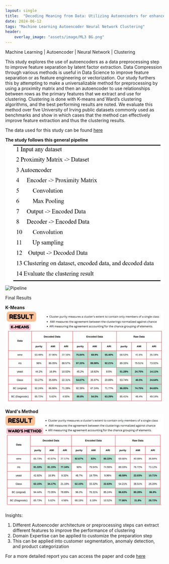 ```yaml
---
layout: single
title:  "Decoding Meaning from Data: Utilizing Autoencoders for enhanced Pattern Recognition"
date: 2024-06-12
tags: "Machine Learning Autoencoder Neural Network Clustering"
header:
    overlay_image: "assets/image/ML3 BG.png"
---
```

Machine Learning \| Autoencoder \| Neural Network \| Clustering


This study explores the use of autoencoders as a data preprocessing step to improve feature separation by latent factor extraction. Data Compression through various methods is useful in Data Science to improve feature separation or as feature engineering or vectorization. Our study furthers this by attempting to make a universalizable method for preprocessing by using a proximity matrix and then an autoencoder to use relationships between rows as the primary features that we extract and use for clustering. Clustering is done with K-means and Ward’s clustering algorithms, and the best performing results are noted. We evaluate this method over five University of Irving public datasets commonly used as benchmarks and show in which cases that the method can effectively improve feature extraction and thus the clustering results.

The data used for this study can be found [here](https://scikit-learn.org/stable/datasets/toy_dataset.html)

**The study follows this general pipeline**
![Pipeline](/assets/image/pipeline.jpg)
<img src="{{ site.baseurl }}/assets/image/pipeline.jpg" alt="Pipeline">


Final Results

**K-Means**
![K-Means](/assets/image/K-means.jpg)

**Ward's Method**
![Ward's](/assets/image/wards.jpg)

Insights:
1. Different Autoencoder architecture or preprocessing steps can extract different features to improve the performance of clustering
2. Domain Expertise can be applied to customize the preparation step
3. This can be applied into customer segmentation, anomaly detection, and product categorization

For a more detailed report you can access the paper and code [here](https://github.com/NRLTing-git/my-projects/tree/main/Decoding%20Meaning%20from%20Data%3A%20Utilizing%20Autoencoders%20for%20enhanced%20%20Pattern%20Recognition)

